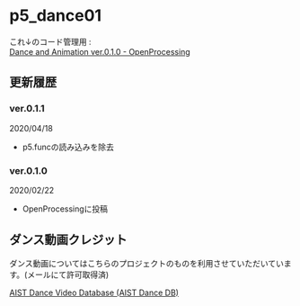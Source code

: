 # p5_dance01
これ↓のコード管理用 :  
[Dance and Animation ver\.0\.1\.0 \- OpenProcessing](https://www.openprocessing.org/sketch/846026)

## 更新履歴

### ver.0.1.1
2020/04/18  
* p5.funcの読み込みを除去

### ver.0.1.0
2020/02/22  
* OpenProcessingに投稿

## ダンス動画クレジット
ダンス動画についてはこちらのプロジェクトのものを利用させていただいています。(メールにて許可取得済)

[AIST Dance Video Database (AIST Dance DB)](https://aistdancedb.ongaaccel.jp/)